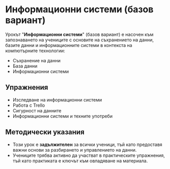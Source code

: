 # Информационни системи (базов вариант)

Урокът "**Информационни системи**" (базов вариант) е насочен към запознаването на учениците с основите на съхранението на данни, базите данни и информационните системи в контекста на компютърните технологии:
  - Съхранение на данни
  - База данни
  - Информационни системи

## Упражнения
  - Изследване на информационни системи
  - Работа с Trello
  - Сигурност на данните
  - Информационни системи и техните употреби

## Методически указания
  - Този урок е **задължителен** за всички ученици, тъй като предоставя важни основи за разбирането и управлението на данни.
  - Учениците трябва активно да участват в практическите упражнения, тъй като практиката е ключът към овладяване на материала.
